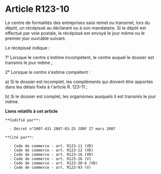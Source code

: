 # Article R123-10

Le centre de formalités des entreprises saisi remet ou transmet, lors du dépôt, un récépissé au déclarant ou à son
mandataire. Si le dépôt est effectué par voie postale, le récépissé est envoyé le jour même ou le premier jour ouvrable
suivant.

Le récépissé indique :

1° Lorsque le centre s'estime incompétent, le centre auquel le dossier est transmis le jour même ;

2° Lorsque le centre s'estime compétent :

a) Si le dossier est incomplet, les compléments qui doivent être apportés dans les délais fixés à l'article R. 123-11 ;

b) Si le dossier est complet, les organismes auxquels il est transmis le jour même.

**Liens relatifs à cet article**

	**Codifié par**:

	  - Décret n°2007-431 2007-03-25 JORF 27 mars 2007

	**Cité par**:

	  - Code de commerce - art. R123-11 (VD)
	  - Code de commerce - art. R123-12 (VD)
	  - Code de commerce - art. R123-16 (VD)
	  - Code de commerce - art. R123-26 (V)
	  - Code de commerce - art. R123-30-6 (VD)
	  - Code de commerce - art. R123-93 (V)
